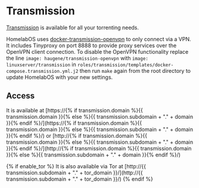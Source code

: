 # Transmission

[Transmission](https://transmissionbt.com/) is available for all your torrenting needs.

HomelabOS uses [docker-transmission-openvpn](https://github.com/haugene/docker-transmission-openvpn) to only connect via a VPN. It includes Tinyproxy on port 8888 to provide proxy services over the OpenVPN client connection. To disable the OpenVPN functionality replace the line `image: haugene/transmission-openvpn` with `image: linuxserver/transmission` in `roles/transmission/templates/docker-compose.transmission.yml.j2` then run `make` again from the root directory to update HomelabOS with your new settings.

## Access

It is available at [https://{% if transmission.domain %}{{ transmission.domain }}{% else %}{{ transmission.subdomain + "." + domain }}{% endif %}/](https://{% if transmission.domain %}{{ transmission.domain }}{% else %}{{ transmission.subdomain + "." + domain }}{% endif %}/) or [http://{% if transmission.domain %}{{ transmission.domain }}{% else %}{{ transmission.subdomain + "." + domain }}{% endif %}/](http://{% if transmission.domain %}{{ transmission.domain }}{% else %}{{ transmission.subdomain + "." + domain }}{% endif %}/)

{% if enable_tor %}
It is also available via Tor at [http://{{ transmission.subdomain + "." + tor_domain }}/](http://{{ transmission.subdomain + "." + tor_domain }}/)
{% endif %}
